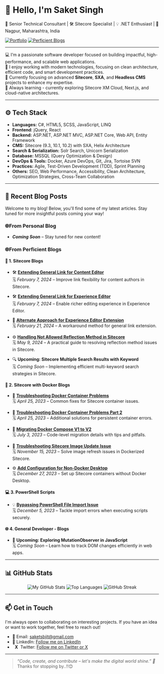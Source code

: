 # 👋 Hello, I'm Saket Singh

<p>
  💼 Senior Technical Consultant | 🛠 Sitecore Specialist | 💡 .NET Enthusiast | 📍 Nagpur, Maharashtra, India
</p>

[![Portfolio](https://img.shields.io/badge/-Portfolio%20Coming%20Soon-808080?style=for-the-badge&logo=firefox&logoColor=white)]()
[![Perficient Blogs](https://img.shields.io/badge/-Perficient%20Technical%20Blogs-808080?style=for-the-badge&logo=hashnode&logoColor=white)](https://blogs.perficient.com/author/saketsingh)

---

💻 I’m a passionate software developer focused on building impactful, high-performance, and scalable web applications.<br/>
🧠 I enjoy working with modern technologies, focusing on clean architecture, efficient code, and smart development practices.<br/>
🚀 Currently focusing on advanced **Sitecore**, **SXA**, and **Headless CMS** projects to enhance my expertise.<br/>
🌱 Always learning - currently exploring Sitecore XM Cloud, Next.js, and cloud-native architectures.

---

## ⚙️ Tech Stack

- **Languages:** C#, HTML5, SCSS, JavaScript, LINQ
- **Frontend**: jQuery, React
- **Backend:** ASP.NET, ASP.NET MVC, ASP.NET Core, Web API, Entity Framework
- **CMS:** Sitecore (9.3, 10.1, 10.2) with SXA, Helix Architecture
- **Search & Serialization:** Solr Search, Unicorn Serialization
- **Database:** MSSQL (Query Optimization & Design)
- **DevOps & Tools:** Docker, Azure DevOps, Git, Jira, Tortoise SVN
- **Practices:** Agile, Test-Driven Development (TDD), Sprint Planning
- **Others:** SEO, Web Performance, Accessibility, Clean Architecture, Optimization Strategies, Cross-Team Collaboration

---

## 📝 Recent Blog Posts

Welcome to my blog! Below, you'll find some of my latest articles. Stay tuned for more insightful posts coming your way!

### 🌐**From Personal Blog**

- **_Coming Soon_** – Stay tuned for new content!

### 🌐**From Perficient Blogs**

#### 🔹 1. Sitecore Blogs

- 🛠️ **[Extending General Link for Content Editor](https://blogs.perficient.com/2024/02/07/extending-general-link-for-content-editor-mode/)**  
  🗓️ *February 7, 2024* – Improve link flexibility for content authors in Sitecore.

- 🛠️ **[Extending General Link for Experience Editor](https://blogs.perficient.com/2024/02/07/extending-general-link-for-experience-editor-mode/)**  
  🗓️ *February 7, 2024* – Enable richer editing experience in Experience Editor.

- 🔄 **[Alternate Approach for Experience Editor Extension](https://blogs.perficient.com/2024/02/21/extending-general-link-for-experience-editor-alternate-approach/)**  
  🗓️ *February 21, 2024* – A workaround method for general link extension.

- ⚙️ **[Handling Not Allowed Reflection Method in Sitecore](https://blogs.perficient.com/2024/05/09/handling-not-allowed-reflection-method-in-sitecore/)**  
  🗓️ *May 9, 2024* – A practical guide to resolving reflection method issues in Sitecore.

- 🔍 **Upcoming: Sitecore Multiple Search Results with Keyword**  
  🗓️ *Coming Soon* – Implementing efficient multi-keyword search strategies in Sitecore.

#### 🐳 2. Sitecore with Docker Blogs

- 🧩 **[Troubleshooting Docker Container Problems](https://blogs.perficient.com/2023/04/25/troubleshooting-docker-container-problems/)**  
  🗓️ *April 25, 2023* – Common fixes for Sitecore container issues.

- 🧩 **[Troubleshooting Docker Container Problems Part 2](https://blogs.perficient.com/2023/04/25/troubleshooting-docker-container-problems-part-2/)**  
  🗓️ *April 25, 2023* – Additional solutions for persistent container errors.

- 🔄 **[Migrating Docker Compose V1 to V2](https://blogs.perficient.com/2023/07/03/migrating-docker-compose-from-v1-to-v2-code-details/)**  
  🗓️ *July 3, 2023* – Code-level migration details with tips and pitfalls.

- 🐳 **[Troubleshooting Sitecore Image Update Issue](https://blogs.perficient.com/2023/11/15/troubleshooting-sitecore-image-update-issue/)**  
  🗓️ *November 15, 2023* – Solve image refresh issues in Dockerized Sitecore.

- ⚙️ **[Add Configuration for Non-Docker Desktop](https://blogs.perficient.com/2023/12/27/add-configuration-for-non-docker-desktop/)**  
  🗓️ *December 27, 2023* – Set up Sitecore containers without Docker Desktop.

#### 💻 3. PowerShell Scripts

- 💡 **[Bypassing PowerShell File Import Issue](https://blogs.perficient.com/2023/12/05/bypassing-the-powershell-file-import-issue/)**  
  🗓️ *December 5, 2023* – Tackle import errors when executing scripts securely.

#### 🌐 4. General Developer - Blogs

- 🔎 **Upcoming: Exploring MutationObserver in JavaScript**  
  🗓️ *Coming Soon* – Learn how to track DOM changes efficiently in web apps.

---

## 📊 GitHub Stats

<div align="center">
  <img src="https://github-readme-stats.vercel.app/api?username=singh-saket&show_icons=true&hide=issues" alt="My GitHub Stats" />
  <img src="https://github-readme-stats.vercel.app/api/top-langs/?username=singh-saket&layout=compact" alt="Top Languages" />
  <img src="https://streak-stats.demolab.com?user=singh-saket" alt="GitHub Streak" />
</div>

---

## 📫 Get in Touch

I'm always open to collaborating on interesting projects. If you have an idea or want to work together, feel free to reach out!
- 📧 Email: saketsbjit@gmail.com
- 💬 LinkedIn: [Follow me on LinkedIn](https://www.linkedin.com/in/saketpsingh/)
- &nbsp;&nbsp;**X**&nbsp;&nbsp;Twitter: [Follow me on Twitter or X](https://twitter.com/Saketsingh14942)

---

> *“Code, create, and contribute – let's make the digital world shine.” 🌟*<br/>
Thanks for stopping by..!!😊
